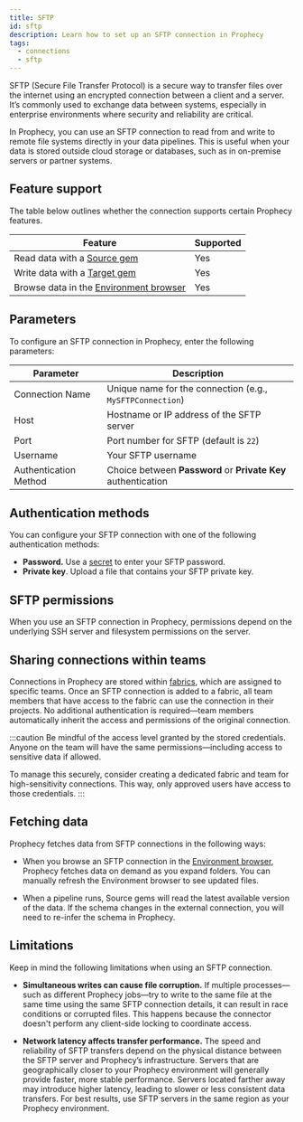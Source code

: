 ```yaml
---
title: SFTP
id: sftp
description: Learn how to set up an SFTP connection in Prophecy
tags:
  - connections
  - sftp
---
```


SFTP (Secure File Transfer Protocol) is a secure way to transfer files over the internet using an encrypted connection between a client and a server. It’s commonly used to exchange data between systems, especially in enterprise environments where security and reliability are critical.

In Prophecy, you can use an SFTP connection to read from and write to remote file systems directly in your data pipelines. This is useful when your data is stored outside cloud storage or databases, such as in on-premise servers or partner systems.

## Feature support

The table below outlines whether the connection supports certain Prophecy features.

| Feature                                                       | Supported |
| ------------------------------------------------------------- | --------- |
| Read data with a [Source gem](/analysts/source-target)        | Yes       |
| Write data with a [Target gem](/analysts/source-target)       | Yes       |
| Browse data in the [Environment browser](/analysts/pipelines) | Yes       |

## Parameters

To configure an SFTP connection in Prophecy, enter the following parameters:

| Parameter             | Description                                                   |
| --------------------- | ------------------------------------------------------------- |
| Connection Name       | Unique name for the connection (e.g., `MySFTPConnection`)     |
| Host                  | Hostname or IP address of the SFTP server                     |
| Port                  | Port number for SFTP (default is `22`)                        |
| Username              | Your SFTP username                                            |
| Authentication Method | Choice between **Password** or **Private Key** authentication |

## Authentication methods

You can configure your SFTP connection with one of the following authentication methods:

- **Password.** Use a [secret](docs/administration/secrets/secrets.md) to enter your SFTP password.
- **Private key**. Upload a file that contains your SFTP private key.

## SFTP permissions

When you use an SFTP connection in Prophecy, permissions depend on the underlying SSH server and filesystem permissions on the server.

## Sharing connections within teams

Connections in Prophecy are stored within [fabrics](docs/administration/fabrics/prophecy-fabrics/prophecy-fabrics.md), which are assigned to specific teams. Once an SFTP connection is added to a fabric, all team members that have access to the fabric can use the connection in their projects. No additional authentication is required—team members automatically inherit the access and permissions of the original connection.

:::caution
Be mindful of the access level granted by the stored credentials. Anyone on the team will have the same permissions—including access to sensitive data if allowed.

To manage this securely, consider creating a dedicated fabric and team for high-sensitivity connections. This way, only approved users have access to those credentials.
:::

## Fetching data

Prophecy fetches data from SFTP connections in the following ways:

- When you browse an SFTP connection in the [Environment browser](/analysts/pipelines), Prophecy fetches data on demand as you expand folders. You can manually refresh the Environment browser to see updated files.

- When a pipeline runs, Source gems will read the latest available version of the data. If the schema changes in the external connection, you will need to re-infer the schema in Prophecy.

## Limitations

Keep in mind the following limitations when using an SFTP connection.

- **Simultaneous writes can cause file corruption.** If multiple processes—such as different Prophecy jobs—try to write to the same file at the same time using the same SFTP connection details, it can result in race conditions or corrupted files. This happens because the connector doesn't perform any client-side locking to coordinate access.

- **Network latency affects transfer performance.** The speed and reliability of SFTP transfers depend on the physical distance between the SFTP server and Prophecy’s infrastructure. Servers that are geographically closer to your Prophecy environment will generally provide faster, more stable performance. Servers located farther away may introduce higher latency, leading to slower or less consistent data transfers. For best results, use SFTP servers in the same region as your Prophecy environment.
